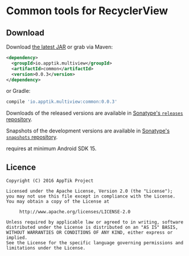 # Common tools for RecyclerView

## Download

Download [the latest JAR][mvn] or grab via Maven:
```xml
<dependency>
  <groupId>io.apptik.multiview</groupId>
  <artifactId>common</artifactId>
  <version>0.0.3</version>
</dependency>
```
or Gradle:
```groovy
compile 'io.apptik.multiview:common:0.0.3'
```

Downloads of the released versions are available in [Sonatype's `releases` repository][release].

Snapshots of the development versions are available in [Sonatype's `snapshots` repository][snap].

requires at minimum Android SDK 15.

## Licence

    Copyright (C) 2016 AppTik Project

    Licensed under the Apache License, Version 2.0 (the "License");
    you may not use this file except in compliance with the License.
    You may obtain a copy of the License at

         http://www.apache.org/licenses/LICENSE-2.0

    Unless required by applicable law or agreed to in writing, software
    distributed under the License is distributed on an "AS IS" BASIS,
    WITHOUT WARRANTIES OR CONDITIONS OF ANY KIND, either express or implied.
    See the License for the specific language governing permissions and
    limitations under the License.

 [mvn]: https://search.maven.org/remote_content?g=io.apptik.multiview&a=common&v=LATEST
 [release]: https://oss.sonatype.org/content/repositories/releases/io/apptik/multiview/common
 [snap]: https://oss.sonatype.org/content/repositories/snapshots/io/apptik/multiview/common
